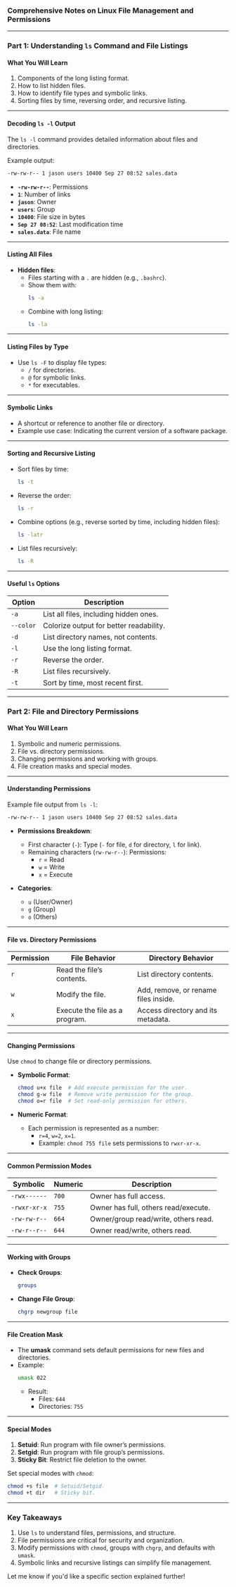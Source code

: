 ### Comprehensive Notes on Linux File Management and Permissions

---

### **Part 1: Understanding `ls` Command and File Listings**
#### **What You Will Learn**
1. Components of the long listing format.
2. How to list hidden files.
3. How to identify file types and symbolic links.
4. Sorting files by time, reversing order, and recursive listing.

---

#### **Decoding `ls -l` Output**
The `ls -l` command provides detailed information about files and directories.

Example output:
```bash
-rw-rw-r-- 1 jason users 10400 Sep 27 08:52 sales.data
```
- **`-rw-rw-r--`**: Permissions
- **`1`**: Number of links
- **`jason`**: Owner
- **`users`**: Group
- **`10400`**: File size in bytes
- **`Sep 27 08:52`**: Last modification time
- **`sales.data`**: File name

---

#### **Listing All Files**
- **Hidden files**:
  - Files starting with a `.` are hidden (e.g., `.bashrc`).
  - Show them with:
    ```bash
    ls -a
    ```
  - Combine with long listing:
    ```bash
    ls -la
    ```

---

#### **Listing Files by Type**
- Use `ls -F` to display file types:
  - `/` for directories.
  - `@` for symbolic links.
  - `*` for executables.

---

#### **Symbolic Links**
- A shortcut or reference to another file or directory.
- Example use case: Indicating the current version of a software package.

---

#### **Sorting and Recursive Listing**
- Sort files by time:
  ```bash
  ls -t
  ```
- Reverse the order:
  ```bash
  ls -r
  ```
- Combine options (e.g., reverse sorted by time, including hidden files):
  ```bash
  ls -latr
  ```
- List files recursively:
  ```bash
  ls -R
  ```

---

#### **Useful `ls` Options**
| Option       | Description                               |
|--------------|-------------------------------------------|
| `-a`         | List all files, including hidden ones.    |
| `--color`    | Colorize output for better readability.   |
| `-d`         | List directory names, not contents.       |
| `-l`         | Use the long listing format.              |
| `-r`         | Reverse the order.                        |
| `-R`         | List files recursively.                   |
| `-t`         | Sort by time, most recent first.          |

---

### **Part 2: File and Directory Permissions**

#### **What You Will Learn**
1. Symbolic and numeric permissions.
2. File vs. directory permissions.
3. Changing permissions and working with groups.
4. File creation masks and special modes.

---

#### **Understanding Permissions**
Example file output from `ls -l`:
```bash
-rw-rw-r-- 1 jason users 10400 Sep 27 08:52 sales.data
```
- **Permissions Breakdown**:
  - First character (`-`): Type (`-` for file, `d` for directory, `l` for link).
  - Remaining characters (`rw-rw-r--`): Permissions:
    - `r` = Read
    - `w` = Write
    - `x` = Execute

- **Categories**:
  - `u` (User/Owner)
  - `g` (Group)
  - `o` (Others)

---

#### **File vs. Directory Permissions**
| Permission | File Behavior                         | Directory Behavior                       |
|------------|---------------------------------------|------------------------------------------|
| `r`        | Read the file’s contents.             | List directory contents.                 |
| `w`        | Modify the file.                     | Add, remove, or rename files inside.     |
| `x`        | Execute the file as a program.       | Access directory and its metadata.       |

---

#### **Changing Permissions**
Use `chmod` to change file or directory permissions.

- **Symbolic Format**:
  ```bash
  chmod u+x file  # Add execute permission for the user.
  chmod g-w file  # Remove write permission for the group.
  chmod o=r file  # Set read-only permission for others.
  ```

- **Numeric Format**:
  - Each permission is represented as a number:
    - `r=4`, `w=2`, `x=1`.
    - Example: `chmod 755 file` sets permissions to `rwxr-xr-x`.

---

#### **Common Permission Modes**
| Symbolic    | Numeric | Description                      |
|-------------|---------|----------------------------------|
| `-rwx------`| `700`   | Owner has full access.           |
| `-rwxr-xr-x`| `755`   | Owner has full, others read/execute.|
| `-rw-rw-r--`| `664`   | Owner/group read/write, others read.|
| `-rw-r--r--`| `644`   | Owner read/write, others read.   |

---

#### **Working with Groups**
- **Check Groups**:
  ```bash
  groups
  ```
- **Change File Group**:
  ```bash
  chgrp newgroup file
  ```

---

#### **File Creation Mask**
- The **umask** command sets default permissions for new files and directories.
- Example:
  ```bash
  umask 022
  ```
  - Result:
    - Files: `644`
    - Directories: `755`

---

#### **Special Modes**
1. **Setuid**: Run program with file owner’s permissions.
2. **Setgid**: Run program with file group’s permissions.
3. **Sticky Bit**: Restrict file deletion to the owner.

Set special modes with `chmod`:
```bash
chmod +s file  # Setuid/Setgid.
chmod +t dir   # Sticky bit.
```

---

### **Key Takeaways**
1. Use `ls` to understand files, permissions, and structure.
2. File permissions are critical for security and organization.
3. Modify permissions with `chmod`, groups with `chgrp`, and defaults with `umask`.
4. Symbolic links and recursive listings can simplify file management.

Let me know if you'd like a specific section explained further!
